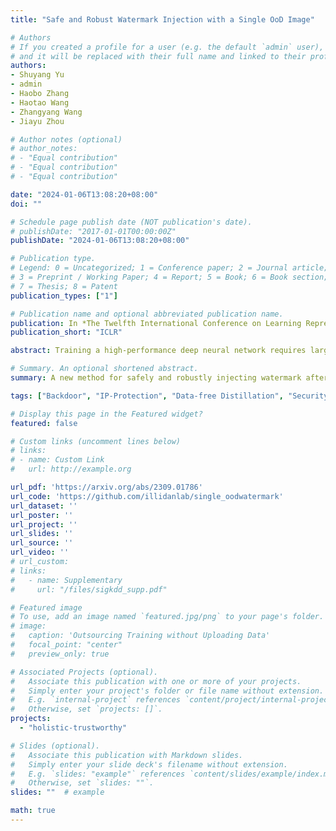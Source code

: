 ```yaml
---
title: "Safe and Robust Watermark Injection with a Single OoD Image"

# Authors
# If you created a profile for a user (e.g. the default `admin` user), write the username (folder name) here 
# and it will be replaced with their full name and linked to their profile.
authors:
- Shuyang Yu
- admin
- Haobo Zhang
- Haotao Wang
- Zhangyang Wang
- Jiayu Zhou

# Author notes (optional)
# author_notes:
# - "Equal contribution"
# - "Equal contribution"
# - "Equal contribution"

date: "2024-01-06T13:08:20+08:00"
doi: ""

# Schedule page publish date (NOT publication's date).
# publishDate: "2017-01-01T00:00:00Z"
publishDate: "2024-01-06T13:08:20+08:00"

# Publication type.
# Legend: 0 = Uncategorized; 1 = Conference paper; 2 = Journal article;
# 3 = Preprint / Working Paper; 4 = Report; 5 = Book; 6 = Book section;
# 7 = Thesis; 8 = Patent
publication_types: ["1"]

# Publication name and optional abbreviated publication name.
publication: In *The Twelfth International Conference on Learning Representations*
publication_short: "ICLR"

abstract: Training a high-performance deep neural network requires large amounts of data and computational resources. Protecting the intellectual property (IP) and commercial ownership of a deep model is challenging yet increasingly crucial. A major stream of watermarking strategies implants verifiable backdoor triggers by poisoning training samples, but these are often unrealistic due to data privacy and safety concerns and are vulnerable to minor model changes such as fine-tuning. To overcome these challenges, we propose a safe and robust backdoor-based watermark injection technique that leverages the diverse knowledge from a single out-of-distribution (OoD) image, which serves as a secret key for IP verification. The independence of training data makes it agnostic to third-party promises of IP security. We induce robustness via random perturbation of model parameters during watermark injection to defend against common watermark removal attacks, including fine-tuning, pruning, and model extraction. Our experimental results demonstrate that the proposed watermarking approach is not only time- and sample-efficient without training data, but also robust against the watermark removal attacks above. Codes are available:[https://github.com/illidanlab/Single_oodwatermark](https://github.com/illidanlab/Single_oodwatermark).

# Summary. An optional shortened abstract.
summary: A new method for safely and robustly injecting watermark after training without training data.

tags: ["Backdoor", "IP-Protection", "Data-free Distillation", "Security", "Trustworthy", "Selected"]

# Display this page in the Featured widget?
featured: false

# Custom links (uncomment lines below)
# links:
# - name: Custom Link
#   url: http://example.org

url_pdf: 'https://arxiv.org/abs/2309.01786'
url_code: 'https://github.com/illidanlab/single_oodwatermark'
url_dataset: ''
url_poster: ''
url_project: ''
url_slides: ''
url_source: ''
url_video: ''
# url_custom:
# links:
#   - name: Supplementary
#     url: "/files/sigkdd_supp.pdf"

# Featured image
# To use, add an image named `featured.jpg/png` to your page's folder. 
# image:
#   caption: 'Outsourcing Training without Uploading Data'
#   focal_point: "center"
#   preview_only: true

# Associated Projects (optional).
#   Associate this publication with one or more of your projects.
#   Simply enter your project's folder or file name without extension.
#   E.g. `internal-project` references `content/project/internal-project/index.md`.
#   Otherwise, set `projects: []`.
projects:
  - "holistic-trustworthy"

# Slides (optional).
#   Associate this publication with Markdown slides.
#   Simply enter your slide deck's filename without extension.
#   E.g. `slides: "example"` references `content/slides/example/index.md`.
#   Otherwise, set `slides: ""`.
slides: ""  # example

math: true
---
```




